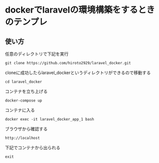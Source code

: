 # dockerでlaravelの環境構築をするときのテンプレ

## 使い方

任意のディレクトリで下記を実行

```
git clone https://github.com/hiroto2929/laravel_docker.git
```

cloneに成功したらlaravel_dockerというディレクトリができるので移動する

```
cd laravel_docker
```

コンテナを立ち上げる

```
docker-compose up
```

コンテナに入る

```
docker exec -it laravel_docker_app_1 bash
```

ブラウザから確認する

```
http://localhost
```

下記でコンテナから出られる

```
exit
```
